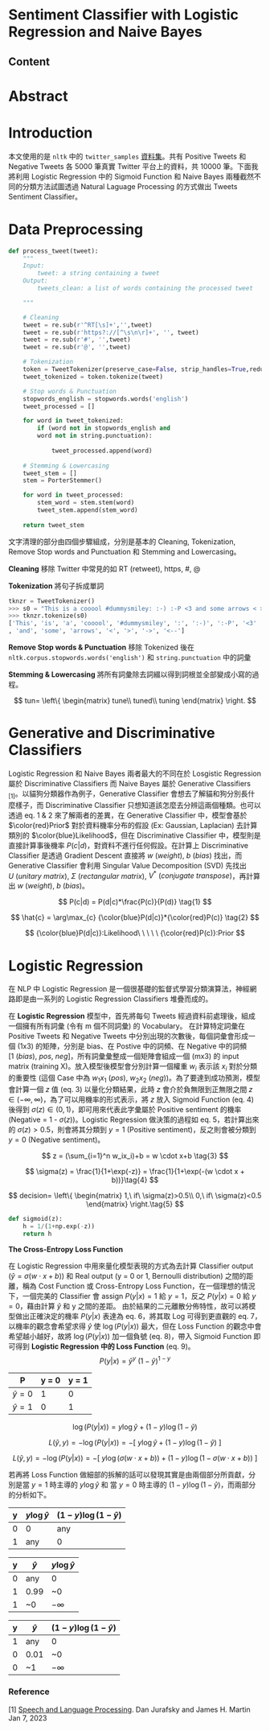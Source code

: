# Sentiment Classifier with Logistic Regression and Naive Bayes

## Content

# Abstract


# Introduction
本文使用的是 `nltk` 中的 `twitter_samples` [資料集](https://www.nltk.org/howto/twitter.html)。共有 Positive Tweets 和 Negative Tweets 各 5000 筆真實 Twitter 平台上的資料，共 10000 筆。下面我將利用 Logistic Regression 中的 Sigmoid Function 和 Naive Bayes 兩種截然不同的分類方法試圖透過 Natural Laguage Processing 的方式做出 Tweets Sentiment Classifier。

# Data Preprocessing
```python
def process_tweet(tweet):
    """
    Input:
        tweet: a string containing a tweet
    Output:
        tweets_clean: a list of words containing the processed tweet

    """

    # Cleaning
    tweet = re.sub(r'^RT[\s]+','',tweet)
    tweet = re.sub(r'https?://[^\s\n\r]+', '', tweet)
    tweet = re.sub(r'#', '',tweet)
    tweet = re.sub(r'@', '',tweet)

    # Tokenization
    token = TweetTokenizer(preserve_case=False, strip_handles=True,reduce_len=True)
    tweet_tokenized = token.tokenize(tweet)

    # Stop words & Punctuation
    stopwords_english = stopwords.words('english')
    tweet_processed = []

    for word in tweet_tokenized:
        if (word not in stopwords_english and
        word not in string.punctuation):
            
            tweet_processed.append(word)
            
    # Stemming & Lowercasing
    tweet_stem = []
    stem = PorterStemmer()

    for word in tweet_processed:
        stem_word = stem.stem(word)
        tweet_stem.append(stem_word)
        
    return tweet_stem
```
文字清理的部分由四個步驟組成，分別是基本的 Cleaning, Tokenization, Remove Stop words and Punctuation 和 Stemming and Lowercasing。

**Cleaning** 移除 Twitter 中常見的如 RT (retweet), https, #, @

**Tokenization** 將句子拆成單詞

```python
tknzr = TweetTokenizer()
>>> s0 = "This is a cooool #dummysmiley: :-) :-P <3 and some arrows < > -> <--"
>>> tknzr.tokenize(s0)
['This', 'is', 'a', 'cooool', '#dummysmiley', ':', ':-)', ':-P', '<3'
, 'and', 'some', 'arrows', '<', '>', '->', '<--']
```

**Remove Stop words & Punctuation** 移除 Tokenized 後在 `nltk.corpus.stopwords.words('english')` 和 `string.punctuation` 中的詞彙

**Stemming & Lowercasing** 將所有詞彙除去詞綴以得到詞根並全部變成小寫的過程。

$$
tun=
\left\{
    \begin{matrix}
        tune\\
        tuned\\
        tuning
    \end{matrix}
\right.
$$


# Generative and Discriminative Classifiers
Logistic Regression 和 Naive Bayes 兩者最大的不同在於 Losgistic Regression 屬於 Discriminative Classifiers 而 Naive Bayes 屬於 Generative Classifiers <sub>[1]</sub>。以貓狗分類器作為例子，Generative Classifier 會想去了解貓和狗分別長什麼樣子，而 Discriminative Classifier 只想知道該怎麼去分辨這兩個種類。也可以透過 eq. 1 & 2 來了解兩者的差異，在 Generative Classifier 中，模型會基於 $\color{red}Prior$ 對於資料機率分布的假設 (Ex: Gaussian, Laplacian) 去計算類別的 $\color{blue}Likelihood$，但在 Discriminative Classifier 中，模型則是直接計算事後機率 $P(c|d)$，對資料不進行任何假設。在計算上 Discriminative Classifier 是透過 Gradient Descent 直接將 $w\ (weight),\ b\ (bias)$ 找出，而 Generative Classifier 會利用 Singular Value Decomposition (SVD) 先找出 $U\ (unitary\ matrix)$, $\Sigma\ (rectangular\ matrix)$, $V^*\ (conjugate\ transpose)$，再計算出 $w\ (weight),\ b\ (bias)$。

$$
P(c|d) = P(d|c)*\frac{P(c)}{P(d)} \tag{1}
$$

$$
\hat{c} = \arg\max_{c} {\color{blue}P(d|c)}*{\color{red}P(c)} \tag{2}
$$

$$
{\color{blue}P(d|c)}:Likelihood\ \ \ \ \ {\color{red}P(c)}:Prior
$$

# Logistic Regression
在 NLP 中 Logistic Regression 是一個很基礎的監督式學習分類演算法，神經網路即是由一系列的 Logistic Regression Classifiers 堆疊而成的。

在 **Logistic Regression** 模型中，首先將每句 Tweets 經過資料前處理後，組成一個擁有所有詞彙 (令有 m 個不同詞彙) 的 Vocabulary。
在計算特定詞彙在 Positive Tweets 和 Negative Tweets 中分別出現的次數後，每個詞彙會形成一個 (1x3) 的矩陣，分別是 bias、在 Postive 中的詞頻、在 Negative 中的詞頻 $[1\ (bias),\ pos,\ neg]$，所有詞彙彙整成一個矩陣會組成一個 (mx3) 的 input matrix (training X)。放入模型後模型會分別計算一個權重 $w_i$ 表示該 $x_i$ 對於分類的重要性 (這個 Case 中為 $w_1x_1\ (pos)$, $w_2x_2\ (neg)$)。為了要達到成功預測，模型會計算一個 $z$ 值 (eq. 3) 以量化分類結果，此時 $z$ 會介於負無限到正無限之間 $z \in (-\infty, \infty)$，為了可以用機率的形式表示，將 $z$ 放入 Sigmoid Function (eq. 4) 後得到 $\sigma(z) \in (0,1)$，即可用來代表此字彙屬於 Positive sentiment 的機率 (Negative = 1 - $\sigma(z)$)。Logistic Regression 做決策的過程如 eq. 5，若計算出來的 $\sigma(z)>0.5$，則會將其分類到 $y = 1$ (Positive sentiment)，反之則會被分類到 $y = 0$ (Negative sentiment)。

$$
z = (\sum_{i=1}^n w_ix_i)+b = w \cdot x+b \tag{3}
$$

$$
\sigma(z) = \frac{1}{1+\exp(-z)} = \frac{1}{1+\exp(-(w \cdot x + b))}\tag{4}
$$

$$
decision=
\left\{
    \begin{matrix}
        1,\ if\ \sigma(z)>0.5\\
        0,\ if\ \sigma(z)<0.5
    \end{matrix}
\right.\tag{5}
$$

```python
def sigmoid(z): 
    h = 1/(1+np.exp(-z))    
    return h
```
**The Cross-Entropy Loss Function**

在 Logistic Regression 中用來量化模型表現的方式為去計算 Classifier output ($\hat{y}=\sigma(w \cdot x +b)$) 和 Real output (y = 0 or 1, Bernoulli distribution) 之間的距離，稱為 Cost Function 或 Cross-Entropy Loss Function，在一個理想的情況下，一個完美的 Classifier 會 assign $P(y|x) = 1$ 給 $y = 1$，反之 $P(y|x) = 0$ 給 $y = 0$，藉由計算 $\hat{y}$ 和 y 之間的差距。
由於結果的二元離散分佈特性，故可以將模型做出正確決定的機率 $P(y|x)$ 表達為 eq. 6，將其取 Log 可得到更直觀的 eq. 7，以機率的觀念會希望求得 $\hat{y}$ 使 $\log(P(y|x))$ 最大，但在 Loss Function 的觀念中會希望越小越好，故將 $\log(P(y|x))$ 加一個負號 (eq. 8)，帶入 Sigmoid Function 即可得到 **Logistic Regression 中的 Loss Function** (eq. 9)。
$$
P(y|x) =  \hat{y}^y\ (1 - \hat{y})^{1-y}\tag{6}
$$

| P | y = 0 | y = 1
| --- | --- | --- |
| $\hat{y} = 0$ | 1 | 0 |
| $\hat{y} = 1$ | 0 | 1 |

$$
\tag{7} \log(P(y|x)) = y \log \hat{y} + (1-y) \log(1- \hat{y})
$$

$$
\tag{8} L(\hat{y}, y) = -\log(P(y|x)) = - [\ y \log \hat{y} + (1-y) \log(1- \hat{y})\ ]
$$

$$
\tag{9} L(\hat{y}, y) = -\log(P(y|x)) = - [\ y \log (\sigma(w \cdot x +b)) + (1-y) \log(1- \sigma(w \cdot x +b))\ ]
$$

若再將 Loss Function 做細部的拆解的話可以發現其實是由兩個部分所貢獻，分別是當 $y = 1$ 時主導的 $y \log \hat{y}$ 和 當 $y = 0$ 時主導的 $(1-y) \log(1- \hat{y})$，而兩部分的分析如下。

| y | $y \log \hat{y}$ | $(1-y) \log(1- \hat{y})$
| --- | --- | --- |
| 0 | 0 | any |
| 1 | any | 0 |


| y | $\hat{y}$ | $y \log \hat{y}$
| --- | --- | --- |
| 0 | any | 0 |
| 1 | 0.99 | ~0 |
| 1 | ~0 | $-\infty$ |

| y | $\hat{y}$ | $(1-y) \log(1- \hat{y})$
| --- | --- | --- |
| 1 | any | 0 |
| 0 | 0.01 | ~0 |
| 0 | ~1 | $-\infty$ |
### Reference
[1] [Speech and Language Processing](https://web.stanford.edu/~jurafsky/slp3/). Dan Jurafsky and James H. Martin Jan 7, 2023